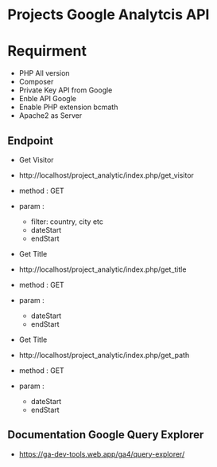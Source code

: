 # Projects Google Analytcis API

# Requirment 

- PHP All version
- Composer
- Private Key API from Google 
- Enble API Google
- Enable PHP extension bcmath
- Apache2 as Server


## Endpoint

- Get Visitor 
- http://localhost/project_analytic/index.php/get_visitor 
- method : GET
- param :
   - filter: country, city etc
   - dateStart
   - endStart


- Get Title 
- http://localhost/project_analytic/index.php/get_title 
- method : GET
- param :
   - dateStart 
   - endStart


- Get Title   
- http://localhost/project_analytic/index.php/get_path  
- method : GET
- param :
   - dateStart
   - endStart

## Documentation Google Query Explorer

- https://ga-dev-tools.web.app/ga4/query-explorer/
